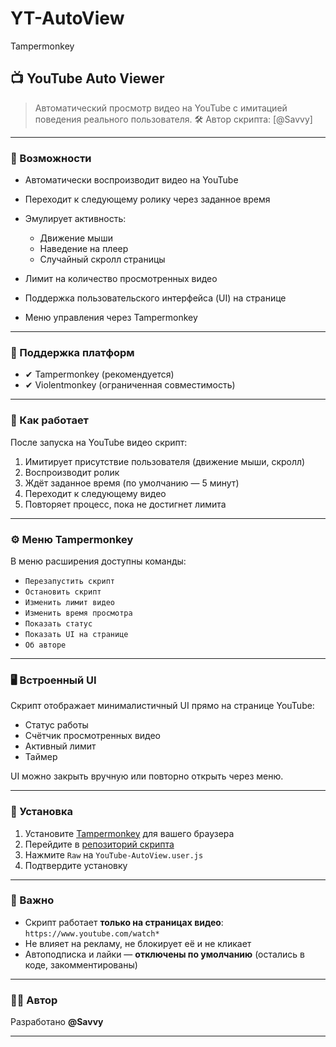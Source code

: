 # YT-AutoView
Tampermonkey

## 📺 YouTube Auto Viewer

> Автоматический просмотр видео на YouTube с имитацией поведения реального пользователя.
> 🛠 Автор скрипта: [@Savvy]

---

### 🚀 Возможности

* Автоматически воспроизводит видео на YouTube
* Переходит к следующему ролику через заданное время
* Эмулирует активность:

  * Движение мыши
  * Наведение на плеер
  * Случайный скролл страницы
* Лимит на количество просмотренных видео
* Поддержка пользовательского интерфейса (UI) на странице
* Меню управления через Tampermonkey

---

### 🧩 Поддержка платформ

* ✔ Tampermonkey (рекомендуется)
* ✔ Violentmonkey (ограниченная совместимость)

---

### 🧠 Как работает

После запуска на YouTube видео скрипт:

1. Имитирует присутствие пользователя (движение мыши, скролл)
2. Воспроизводит ролик
3. Ждёт заданное время (по умолчанию — 5 минут)
4. Переходит к следующему видео
5. Повторяет процесс, пока не достигнет лимита

---

### ⚙ Меню Tampermonkey

В меню расширения доступны команды:

* `Перезапустить скрипт`
* `Остановить скрипт`
* `Изменить лимит видео`
* `Изменить время просмотра`
* `Показать статус`
* `Показать UI на странице`
* `Об авторе`

---

### 🖥 Встроенный UI

Скрипт отображает минималистичный UI прямо на странице YouTube:

* Статус работы
* Счётчик просмотренных видео
* Активный лимит
* Таймер

UI можно закрыть вручную или повторно открыть через меню.

---

### 🔧 Установка

1. Установите [Tampermonkey](https://tampermonkey.net/) для вашего браузера
2. Перейдите в [репозиторий скрипта](https://github.com/Savvy08/YT-AutoView)
3. Нажмите `Raw` на `YouTube-AutoView.user.js`
4. Подтвердите установку

---

### 🛑 Важно

* Скрипт работает **только на страницах видео**: `https://www.youtube.com/watch*`
* Не влияет на рекламу, не блокирует её и не кликает
* Автоподписка и лайки — **отключены по умолчанию** (остались в коде, закомментированы)

---

### 🧑‍💻 Автор

Разработано **@Savvy**

---
